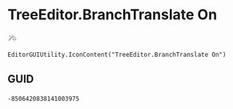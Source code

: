 # TreeEditor.BranchTranslate On
![](/img/TreeEditor.BranchTranslate%20On.png)

``` CSharp
EditorGUIUtility.IconContent("TreeEditor.BranchTranslate On")
```
## GUID
```
-8506420838141003975
```
